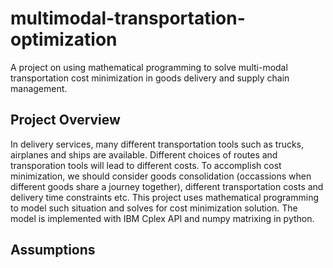 # multimodal-transportation-optimization
A project on using mathematical programming to solve multi-modal transportation cost minimization in goods delivery and supply chain management.
## Project Overview
In delivery services, many different transportation tools such as trucks, airplanes and ships are available. Different choices of routes and transporation tools will lead to different costs. To accomplish cost minimization, we should consider goods consolidation (occassions when different goods share a journey together), different transportation costs and delivery time constraints etc. This project uses mathematical programming to model such situation and solves for cost minimization solution. The model is implemented with IBM Cplex API and numpy matrixing in python.
## Assumptions
